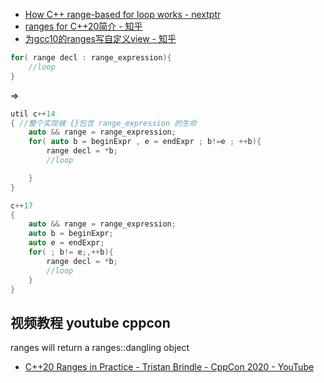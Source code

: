 - [How C++ range-based for loop works - nextptr](https://www.nextptr.com/tutorial/ta1208652092/how-cplusplus-rangebased-for-loop-works)
- [ranges for C++20简介 - 知乎](https://zhuanlan.zhihu.com/p/86809598)
- [为gcc10的ranges写自定义view - 知乎](https://zhuanlan.zhihu.com/p/133517420)

```cpp
for( range decl : range_expression){
    //loop
}
```
=>
```cpp
util c++14
{ //整个实现被 {}包含 range_expression 的生命
    auto && range = range_expression;
    for( auto b = beginExpr , e = endExpr ; b!=e ; ++b){
        range decl = *b;
        //loop

    }
}
```

```cpp
c++17
{
    auto && range = range_expression;
    auto b = beginExpr;
    auto e = endExpr;
    for( ; b!= e;,++b){
        range decl = *b;
        //loop
    }
}
```

## 视频教程 youtube cppcon


ranges will return a ranges::dangling object

- [C++20 Ranges in Practice - Tristan Brindle - CppCon 2020 - YouTube](https://www.youtube.com/watch?v=d_E-VLyUnzc)

